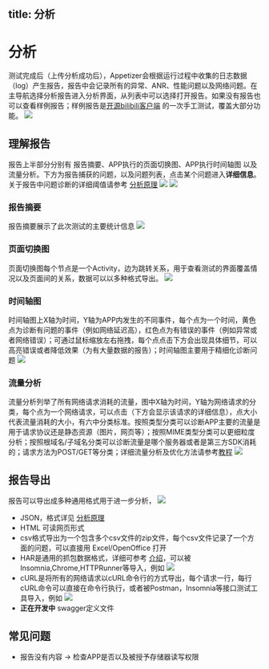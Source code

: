 title: 分析
---

# 分析
测试完成后（上传分析成功后），Appetizer会根据运行过程中收集的日志数据（log）产生报告，报告中会记录所有的异常、ANR、性能问题以及网络问题。在主导航选择分析报告进入分析界面，从列表中可以选择打开报告。如果没有报告也可以查看样例报告；样例报告是[开源bilibili客户端](https://github.com/HotBitmapGG/bilibili-android-client) 的一次手工测试，覆盖大部分功能。
![](reports-open-sample.png)

## 理解报告
报告上半部分分别有 报告摘要、APP执行的页面切换图、APP执行时间轴图 以及流量分析。下方为报告捕获的问题，以及问题列表，点击某个问题进入**详细信息**。关于报告中问题诊断的详细阈值请参考 [分析原理](../advanced/under-the-hood-analysis.html)
![](reports-sample.png)
![](reports-details.png)

### 报告摘要
报告摘要展示了此次测试的主要统计信息
![](reports-summary.png)

### 页面切换图
页面切换图每个节点是一个Activity，边为跳转关系，用于查看测试的界面覆盖情况以及页面间的关系，数据可以以多种格式导出。
![](reports-fsm.png)

### 时间轴图
时间轴图上X轴为时间，Y轴为APP内发生的不同事件，每个点为一个时间，黄色点为诊断有问题的事件（例如网络延迟高），红色点为有错误的事件（例如异常或者网络错误）；可通过鼠标缩放左右拖拽，每个点点击下方会出现具体细节，可以高亮错误或者降低效果（为有大量数据的报告）；时间轴图主要用于精细化诊断问题
![](reports-timeline.png)

### 流量分析
流量分析列举了所有网络请求消耗的流量，图中X轴为时间，Y轴为网络请求的分类，每个点为一个网络请求，可以点击（下方会显示该请求的详细信息），点大小代表流量消耗的大小，有六中分类标准。按照类型分类可以诊断APP主要的流量是用于请求协议还是静态资源（图片，网页等）；按照MIME类型分类可以更细粒度分析；按照根域名/子域名分类可以诊断流量是哪个服务器或者是第三方SDK消耗的；请求方法为POST/GET等分类；详细流量分析及优化方法请参考[教程](../advanced/traffic.html)
![](../advanced/traffic-4.png)

## 报告导出
报告可以导出成多种通用格式用于进一步分析，
![](reports-export.png)
* JSON，格式详见 [分析原理](../advanced/under-the-hood-analysis.html)
* HTML 可读网页形式
* csv格式导出为一个包含多个csv文件的zip文件，每个csv文件记录了一个方面的问题，可以直接用 Excel/OpenOffice 打开
* HAR是通用的抓包数据格式，详细可参考 [介绍](https://testerhome.com/topics/10841/)，可以被Insomnia,Chrome,HTTPRunner等导入，例如
![](reports-export-har.png)
* cURL是将所有的网络请求以cURL命令行的方式导出，每个请求一行，每行cURL命令可以直接在命令行执行，或者被Postman，Insomnia等接口测试工具导入，例如
![](reports-curl-postman.png)
* **正在开发中** swagger定义文件

## 常见问题
* 报告没有内容 -> 检查APP是否以及被授予存储器读写权限